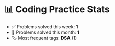 # 📊 Coding Practice Stats

- ✅ Problems solved this week: **1**
- 📆 Problems solved this month: **1**
- 🏷️ Most frequent tags: **DSA** (1)
